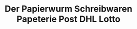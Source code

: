 ---
title: "Der Papierwurm Schreibwaren Papeterie Post DHL Lotto"
url: /muenchen/der-papierwurm-schreibwaren-papeterie-post-dhl-lotto/
shop: Zeitungen
---
